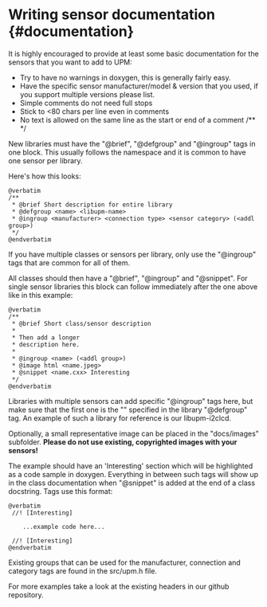 Writing sensor documentation                        {#documentation}
=====================

It is highly encouraged to provide at least some basic documentation for the
sensors that you want to add to UPM:

- Try to have no warnings in doxygen, this is generally fairly easy.
- Have the specific sensor manufacturer/model & version that you used, if you
  support multiple versions please list.
- Simple comments do not need full stops
- Stick to <80 chars per line even in comments
- No text is allowed on the same line as the start or end of a comment /** */

New libraries must have the "@brief", "@defgroup" and "@ingroup" tags in one
block. This usually follows the namespace and it is common to have one sensor
per library.

Here's how this looks:

```
@verbatim
/**
 * @brief Short description for entire library
 * @defgroup <name> <libupm-name>
 * @ingroup <manufacturer> <connection type> <sensor category> (<addl group>)
 */
@endverbatim
```

If you have multiple classes or sensors per library, only use the "@ingroup"
tags that are common for all of them.

All classes should then have a "@brief", "@ingroup" and "@snippet". For single
sensor libraries this block can follow immediately after the one above like in
this example:

```
@verbatim
/**
 * @brief Short class/sensor description
 *
 * Then add a longer
 * description here.
 *
 * @ingroup <name> (<addl group>)
 * @image html <name.jpeg>
 * @snippet <name.cxx> Interesting
 */
@endverbatim
```

Libraries with multiple sensors can add specific "@ingroup" tags here, but make
sure that the first one is the "<name>" specified in the library "@defgroup"
tag. An example of such a library for reference is our libupm-i2clcd.

Optionally, a small representative image can be placed in the "docs/images"
subfolder. **Please do not use existing, copyrighted images with your sensors!**

The example should have an 'Interesting' section which will be highlighted as
a code sample in doxygen. Everything in between such tags will show up in the
class documentation when "@snippet" is added at the end of a class docstring.
Tags use this format:

```
@verbatim
 //! [Interesting]

    ...example code here...

 //! [Interesting]
@endverbatim
```

Existing groups that can be used for the manufacturer, connection and category
tags are found in the src/upm.h file.

For more examples take a look at the existing headers in our github repository.
